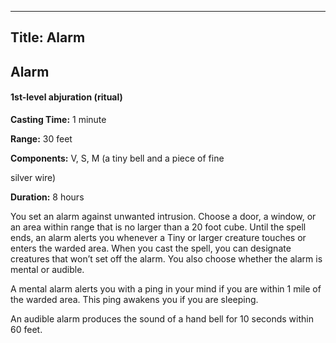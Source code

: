 -------------------------
Title: Alarm
-------------------------

## Alarm

#### 1st-level abjuration (ritual)


**Casting Time:** 1 minute

**Range:** 30 feet

**Components:** V, S, M (a tiny bell and a piece of
fine

silver wire)

**Duration:** 8 hours


You set an alarm against unwanted intrusion. Choose a door, a window, or
an area within range that is no larger than a 20 foot cube. Until the
spell ends, an alarm alerts you whenever a Tiny or larger creature
touches or enters the warded area. When you cast the spell, you can
designate creatures that won’t set off the alarm. You also choose
whether the alarm is mental or audible.

A mental alarm alerts you with a ping in your mind if you are within 1
mile of the warded area. This ping awakens you if you are sleeping.

An audible alarm produces the sound of a hand bell for 10 seconds within
60 feet.


